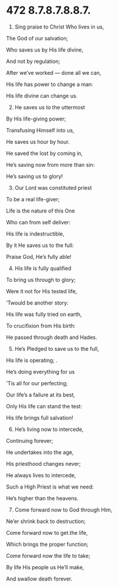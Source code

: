 # 472 8.7.8.7.8.8.7.

1.  Sing praise to Christ Who lives in us,

The God of our salvation;

Who saves us by His life divine,

And not by regulation;

After we’ve worked — done all we can,

His life has power to change a man:

His life divine can change us.

2.  He saves us to the uttermost

By His life-giving power;

Transfusing Himself into us,

He saves us hour by hour.

He saved the lost by coming in,

He’s saving now from more than sin:

He’s saving us to glory!

3.  Our Lord was constituted priest

To be a real life-giver;

Life is the nature of this One

Who can from self deliver:

His life is indestructible,

By it He saves us to the full:

Praise God, He’s fully able!

4.  His life is fully qualified

To bring us through to glory;

Were it not for His tested life,

’Twould be another story:

His life was fully tried on earth,

To crucifixion from His birth:

He passed through death and Hades.

5.  He’s Pledged to save us to the full,

His life is operating; .

He’s doing everything for us

’Tis all for our perfecting;

Our life’s a failure at its best,

Only His life can stand the test:

His life brings full salvation!

6.  He’s living now to intercede,

Continuing forever;

He undertakes into the age,

His priesthood changes never;

He always lives to intercede,

Such a High Priest is what we need:

He’s higher than the heavens.

7.  Come forward now to God through Him,

Ne’er shrink back to destruction;

Come forward now to get.the life,

Which brings the proper function;

Come forward now the life to take;

By life His people us He’ll make,

And swallow death forever.

